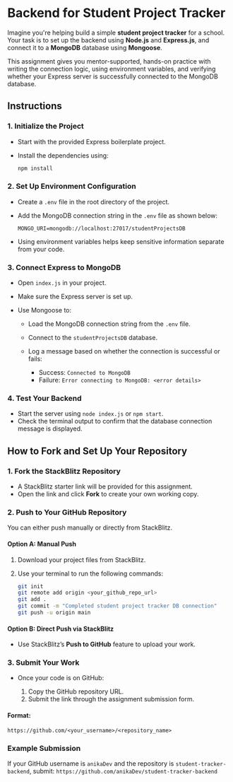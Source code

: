# Backend for Student Project Tracker

Imagine you're helping build a simple **student project tracker** for a school. Your task is to set up the backend using **Node.js** and **Express.js**, and connect it to a **MongoDB** database using **Mongoose**.

This assignment gives you mentor-supported, hands-on practice with writing the connection logic, using environment variables, and verifying whether your Express server is successfully connected to the MongoDB database.

## Instructions

### 1. Initialize the Project

- Start with the provided Express boilerplate project.
- Install the dependencies using:

  ```bash
  npm install
  ```

### 2. Set Up Environment Configuration

- Create a `.env` file in the root directory of the project.

- Add the MongoDB connection string in the `.env` file as shown below:

  ```
  MONGO_URI=mongodb://localhost:27017/studentProjectsDB
  ```

- Using environment variables helps keep sensitive information separate from your code.

### 3. Connect Express to MongoDB

- Open `index.js` in your project.
- Make sure the Express server is set up.
- Use Mongoose to:

  - Load the MongoDB connection string from the `.env` file.
  - Connect to the `studentProjectsDB` database.
  - Log a message based on whether the connection is successful or fails:

    - Success:
      `Connected to MongoDB`
    - Failure:
      `Error connecting to MongoDB: <error details>`

### 4. Test Your Backend

- Start the server using `node index.js` or `npm start`.
- Check the terminal output to confirm that the database connection message is displayed.

## How to Fork and Set Up Your Repository

### 1. Fork the StackBlitz Repository

- A StackBlitz starter link will be provided for this assignment.
- Open the link and click **Fork** to create your own working copy.

### 2. Push to Your GitHub Repository

You can either push manually or directly from StackBlitz.

#### Option A: Manual Push

1. Download your project files from StackBlitz.
2. Use your terminal to run the following commands:

   ```bash
   git init
   git remote add origin <your_github_repo_url>
   git add .
   git commit -m "Completed student project tracker DB connection"
   git push -u origin main
   ```

#### Option B: Direct Push via StackBlitz

- Use StackBlitz’s **Push to GitHub** feature to upload your work.

### 3. Submit Your Work

- Once your code is on GitHub:

  1. Copy the GitHub repository URL.
  2. Submit the link through the assignment submission form.

#### Format:

`https://github.com/<your_username>/<repository_name>`

### Example Submission

If your GitHub username is `anikaDev` and the repository is `student-tracker-backend`, submit:
`https://github.com/anikaDev/student-tracker-backend`
